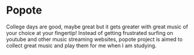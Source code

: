 # Popote
College days are good, maybe great but it gets greater with great music of your choice at your fingertip! Instead of getting frustrated surfing on youtube and other music streaming websites, popote project is aimed to collect great music and play them for me when I am studying.
